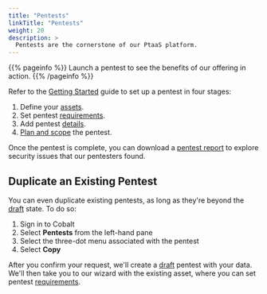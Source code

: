 ```yaml
---
title: "Pentests"
linkTitle: "Pentests"
weight: 20
description: >
  Pentests are the cornerstone of our PtaaS platform.
---
```


{{% pageinfo %}}
Launch a pentest to see the benefits of our offering in action.
{{% /pageinfo %}}

Refer to the [Getting Started](/getting-started/) guide to set up a pentest in four stages:

1. Define your [assets](/getting-started/assets/).
1. Set pentest [requirements](/getting-started/pentest-objectives/).
1. Add pentest [details](/getting-started/details/).
1. [Plan and scope](/getting-started/planning/) the pentest.

Once the pentest is complete, you can download a [pentest report](./reports/) to explore security issues that our pentesters found.

## Duplicate an Existing Pentest

You can even duplicate existing pentests, as long as they're beyond the
[draft](/penteststates/) state. To do so:

1. Sign in to Cobalt
1. Select **Pentests** from the left-hand pane
1. Select the three-dot menu associated with the pentest
1. Select **Copy**

After you confirm your request, we'll create a [draft](/penteststates/) pentest
with your data. We'll then take you to our wizard with the existing asset, where
you can set pentest [requirements](../../getting-started/pentest-objectives/).

<!-- When DOCS-210 is complete, include a link to the API Use Case doc -->
